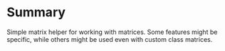 # Summary

Simple matrix helper for working with matrices. Some features might be specific, while others might be used even with custom class matrices.
